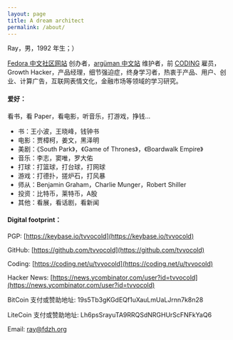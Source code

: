 ```yaml
---
layout: page
title: A dream architect
permalink: /about/
---
```


Ray，男，1992 年生；）

[Fedora 中文社区网站](https://www.fdzh.org) 创办者，[argüman 中文站](https://ch.arguman.org) 维护者，前 [CODING](https://coding.net/about) 雇员，Growth Hacker，产品经理，细节强迫症，终身学习者，热衷于产品、用户、创业、计算广告，互联网表情文化，金融市场等领域的学习研究。

#### 爱好：

看书，看 Paper，看电影，听音乐，打游戏，挣钱...

- 书：王小波，王晓峰，钱钟书
- 电影：贾樟柯，姜文，黑泽明
- 美剧：《South Park》，《Game of Thrones》，《Boardwalk Empire》
- 音乐：李志，窦唯，罗大佑
- 打球：打篮球，打台球，打网球
- 游戏：打德扑，搓炉石，打风暴
- 师从：Benjamin Graham，Charlie Munger，Robert Shiller
- 投资：比特币，莱特币，A股
- 其他：看展，看话剧，看新闻

#### Digital footprint：

PGP: [https://keybase.io/tvvocold](https://keybase.io/tvvocold)

GitHub: [https://github.com/tvvocold](https://github.com/tvvocold)

Coding: [https://coding.net/u/tvvocold](https://coding.net/u/tvvocold)

Hacker News: [https://news.ycombinator.com/user?id=tvvocold](https://news.ycombinator.com/user?id=tvvocold)

BitCoin 支付或赞助地址: 19s5Tb3gKGdEQf1uXauLmUaLJrnn7k8n28

LiteCoin 支付或赞助地址: Lh6psSrayuTA9RRQSdNRGHUrScFNFkYaQ6

Email: ray@fdzh.org





